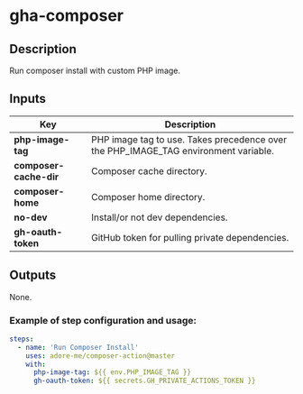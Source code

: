 # gha-composer

## Description
Run composer install with custom PHP image.

## Inputs 
Key              | Description
---------------- | -------------
**php-image-tag** | PHP image tag to use. Takes precedence over the PHP_IMAGE_TAG environment variable.
**composer-cache-dir** | Composer cache directory.
**composer-home** | Composer home directory.
**no-dev** | Install/or not dev dependencies.
**gh-oauth-token** | GitHub token for pulling private dependencies.

## Outputs
None.

### Example of step configuration and usage:
```yaml
steps:
  - name: 'Run Composer Install'
    uses: adore-me/composer-action@master
    with:
      php-image-tag: ${{ env.PHP_IMAGE_TAG }}
      gh-oauth-token: ${{ secrets.GH_PRIVATE_ACTIONS_TOKEN }}
```
